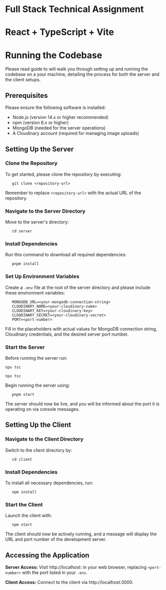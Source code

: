 # Full Stack Technical Assignment

# React + TypeScript + Vite

# Running the Codebase

Please read guide to will walk you through setting up and running the codebase on a your machine, detailing the process for both the server and the client setups.

## Prerequisites

Please ensure the following software is installed:

- Node.js (version 14.x or higher recommended)
- npm (version 6.x or higher)
- MongoDB (needed for the server operations)
- A Cloudinary account (required for managing image uploads)

## Setting Up the Server

### Clone the Repository

To get started, please clone the repository by executing:

```
   git clone <repository-url>
```

Remember to replace `<repository-url>` with the actual URL of the repository.

### Navigate to the Server Directory

Move to the server's directory:

```
   cd server
```

### Install Dependencies

Run this command to download all required dependencies:

```
   pnpm install
```

### Set Up Environment Variables

Create a `.env` file at the root of the server directory and please include these environment variables:

```
   MONGODB_URL=<your-mongodb-connection-string>
   CLOUDINARY_NAME=<your-cloudinary-name>
   CLOUDINARY_KEY=<your-cloudinary-key>
   CLOUDINARY_SECRET=<your-cloudinary-secret>
   PORT=<port-number>
```

Fill in the placeholders with actual values for MongoDB connection string, Cloudinary credentials, and the desired server port number.

### Start the Server

Before running the server run:

```
npx tsc
```

```
npx tsc
```

Begin running the server using:

```
   pnpm start
```

The server should now be live, and you will be informed about the port it is operating on via console messages.

## Setting Up the Client

### Navigate to the Client Directory

Switch to the client directory by:

```
   cd client
```

### Install Dependencies

To install all necessary dependencies, run:

```
   npm install
```

### Start the Client

Launch the client with:

```
   npm start
```

The client should now be actively running, and a message will display the URL and port number of the development server.

## Accessing the Application

**Server Access:**
Visit http://localhost:<port-number> in your web browser, replacing `<port-number>` with the port listed in your `.env`.

**Client Access:**
Connect to the client via http://localhost:3000.
